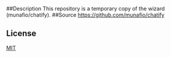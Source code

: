 ##Description
This repository is a temporary copy of the wizard (munafio/chatify).
##Source
https://github.com/munafio/chatify
## License
[MIT](https://choosealicense.com/licenses/mit/)

